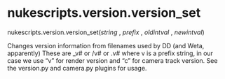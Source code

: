 # nukescripts.version.version_set
nukescripts.version.version_set(_string_ , _prefix_ , _oldintval_ , _newintval_)

Changes version information from filenames used by DD (and Weta, apparently) These are _v# or /v# or .v# where v is a prefix string, in our case we use “v” for render version and “c” for camera track version. See the version.py and camera.py plugins for usage.